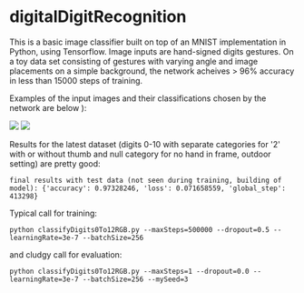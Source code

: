 # digitalDigitRecognition

This is a basic image classifier built on top of an MNIST implementation in Python, using Tensorflow. 
Image inputs are hand-signed digits gestures. On a toy data set consisting of gestures with varying angle
and image placements on a simple background, the network acheives > 96% accuracy in less than 15000 steps of training.

Examples of the input images and their classifications chosen by the network are below ):

<img src="https://github.com/theScinder/digitalDigitRecognition/blob/master/outdoorsDemoRGB0to12_1.png">


<img src="https://github.com/theScinder/digitalDigitRecognition/blob/master/outdoorsDemoRGB0to12_2.png">

Results for the latest dataset (digits 0-10 with separate categories for '2' with or without thumb and null category for no hand in frame, outdoor setting) are pretty good:

```
final results with test data (not seen during training, building of model): {'accuracy': 0.97328246, 'loss': 0.071658559, 'global_step': 413298}
```

Typical call for training:

```
python classifyDigits0To12RGB.py --maxSteps=500000 --dropout=0.5 --learningRate=3e-7 --batchSize=256
```
and cludgy call for evaluation:

```
python classifyDigits0To12RGB.py --maxSteps=1 --dropout=0.0 --learningRate=3e-7 --batchSize=256 --mySeed=3
```
